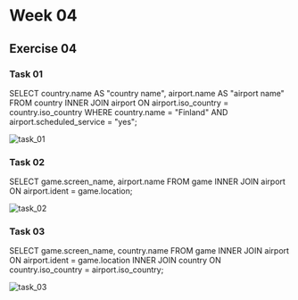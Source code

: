 # Week 04

## Exercise 04

### Task 01

SELECT country.name AS "country name", airport.name AS "airport name"
FROM country
INNER JOIN airport ON airport.iso_country = country.iso_country
WHERE country.name = "Finland" AND airport.scheduled_service = "yes";

![task_01](https://github.com/user-attachments/assets/21a1463b-9703-4a51-ad1c-aa4cfa3edd96)

### Task 02

SELECT game.screen_name, airport.name 
FROM game
INNER JOIN airport ON airport.ident = game.location;

![task_02](https://github.com/user-attachments/assets/2454976b-ee17-48d7-a2e6-ea0c5edded47)

### Task 03

SELECT game.screen_name, country.name
FROM game
INNER JOIN airport ON airport.ident = game.location
INNER JOIN country ON country.iso_country = airport.iso_country;

![task_03](https://github.com/user-attachments/assets/7ae3f6b4-7e9c-4126-af88-c020c72569e5)








